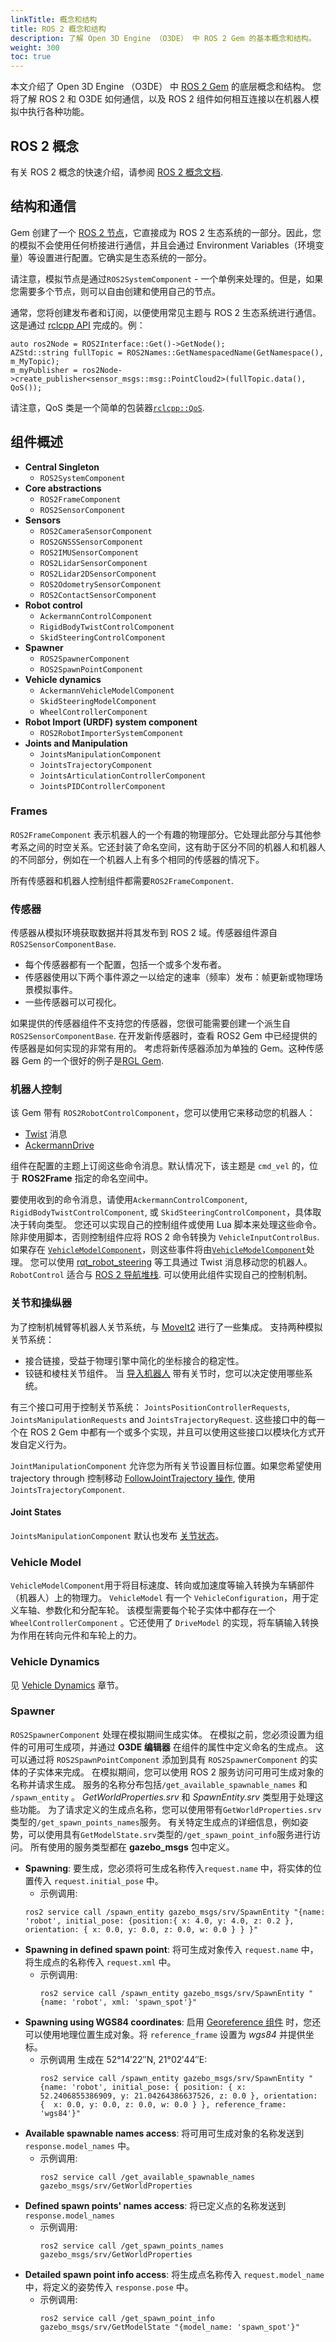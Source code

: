 ```yaml
---
linkTitle: 概念和结构
title: ROS 2 概念和结构
description: 了解 Open 3D Engine （O3DE） 中 ROS 2 Gem 的基本概念和结构。
weight: 300
toc: true
---
```


本文介绍了 Open 3D Engine （O3DE） 中 [ROS 2 Gem](/docs/user-guide/gems/reference/robotics/ros2/)  的底层概念和结构。
您将了解 ROS 2 和 O3DE 如何通信，以及 ROS 2 组件如何相互连接以在机器人模拟中执行各种功能。

## ROS 2 概念

有关 ROS 2 概念的快速介绍，请参阅 [ROS 2 概念文档](https://docs.ros.org/en/humble/Concepts.html).

## 结构和通信

Gem 创建了一个 [ROS 2 节点](https://docs.ros.org/en/humble/Tutorials/Understanding-ROS2-Nodes.html)，它直接成为 ROS 2 生态系统的一部分。因此，您的模拟不会使用任何桥接进行通信，并且会通过 Environment Variables（环境变量）等设置进行配置。它确实是生态系统的一部分。

请注意，模拟节点是通过`ROS2SystemComponent` - 一个单例来处理的。但是，如果您需要多个节点，则可以自由创建和使用自己的节点。

通常，您将创建发布者和订阅，以便使用常见主题与 ROS 2 生态系统进行通信。
这是通过 [rclcpp API](https://docs.ros.org/en/humble/p/rclcpp/generated/classrclcpp_1_1Node.html#classrclcpp_1_1Node) 完成的。例：

```
auto ros2Node = ROS2Interface::Get()->GetNode();
AZStd::string fullTopic = ROS2Names::GetNamespacedName(GetNamespace(), m_MyTopic);
m_myPublisher = ros2Node->create_publisher<sensor_msgs::msg::PointCloud2>(fullTopic.data(), QoS());
```

请注意，QoS 类是一个简单的包装器[`rclcpp::QoS`](https://docs.ros.org/en/humble/p/rclcpp/generated/classrclcpp_1_1QoS.html).

## 组件概述

- __Central Singleton__
  - `ROS2SystemComponent`
- __Core abstractions__
  - `ROS2FrameComponent`
  - `ROS2SensorComponent`
- __Sensors__
  - `ROS2CameraSensorComponent`
  - `ROS2GNSSSensorComponent`
  - `ROS2IMUSensorComponent`
  - `ROS2LidarSensorComponent`
  - `ROS2Lidar2DSensorComponent`
  - `ROS2OdometrySensorComponent`
  - `ROS2ContactSensorComponent`
- __Robot control__
  - `AckermannControlComponent`
  - `RigidBodyTwistControlComponent`
  - `SkidSteeringControlComponent`
- __Spawner__
  - `ROS2SpawnerComponent`
  - `ROS2SpawnPointComponent`
- __Vehicle dynamics__
  - `AckermannVehicleModelComponent`
  - `SkidSteeringModelComponent`
  - `WheelControllerComponent`
- __Robot Import (URDF) system component__
  - `ROS2RobotImporterSystemComponent`
- __Joints and Manipulation__
  - `JointsManipulationComponent`
  - `JointsTrajectoryComponent`
  - `JointsArticulationControllerComponent`
  - `JointsPIDControllerComponent`

### Frames

`ROS2FrameComponent` 表示机器人的一个有趣的物理部分。它处理此部分与其他参考系之间的时空关系。它还封装了命名空间，这有助于区分不同的机器人和机器人的不同部分，例如在一个机器人上有多个相同的传感器的情况下。

所有传感器和机器人控制组件都需要`ROS2FrameComponent`.

### 传感器

传感器从模拟环境获取数据并将其发布到 ROS 2 域。传感器组件源自 `ROS2SensorComponentBase`.

- 每个传感器都有一个配置，包括一个或多个发布者。
- 传感器使用以下两个事件源之一以给定的速率（频率）发布：帧更新或物理场景模拟事件。
- 一些传感器可以可视化。

如果提供的传感器组件不支持您的传感器，您很可能需要创建一个派生自`ROS2SensorComponentBase`. 
在开发新传感器时，查看 ROS2 Gem 中已经提供的传感器是如何实现的非常有用的。
考虑将新传感器添加为单独的 Gem。这种传感器 Gem 的一个很好的例子是[RGL Gem](https://github.com/RobotecAI/o3de-rgl-gem).

### 机器人控制

该 Gem 带有 `ROS2RobotControlComponent`，您可以使用它来移动您的机器人：

- [Twist](https://github.com/ros2/common_interfaces/blob/master/geometry_msgs/msg/Twist.msg) 消息
- [AckermannDrive](https://github.com/ros-drivers/ackermann_msgs/blob/master/msg/AckermannDrive.msg)
 
组件在配置的主题上订阅这些命令消息。默认情况下，该主题是 `cmd_vel` 的，位于 __ROS2Frame__ 指定的命名空间中。

要使用收到的命令消息，请使用`AckermannControlComponent`, `RigidBodyTwistControlComponent`, 或 `SkidSteeringControlComponent`，具体取决于转向类型。
您还可以实现自己的控制组件或使用 Lua 脚本来处理这些命令。
除非使用脚本，否则控制组件应将 ROS 2 命令转换为 `VehicleInputControlBus`.
如果存在 [`VehicleModelComponent`](#vehicle-model)，则这些事件将由[`VehicleModelComponent`](#vehicle-model)处理。
您可以使用 [rqt_robot_steering](https://index.ros.org/p/rqt_robot_steering/) 等工具通过 Twist 消息移动您的机器人。
`RobotControl` 适合与 [ROS 2 导航堆栈](https://navigation.ros.org/).
可以使用此组件实现自己的控制机制。

### 关节和操纵器

为了控制机械臂等机器人关节系统，与 [MoveIt2](https://github.com/ros-planning/moveit2) 进行了一些集成。
支持两种模拟关节系统：
- 接合链接，受益于物理引擎中简化的坐标接合的稳定性。
- 铰链和棱柱关节组件。
当 [导入机器人](importing-robot.md) 带有关节时，您可以决定使用哪些系统。

有三个接口可用于控制关节系统： `JointsPositionControllerRequests`, `JointsManipulationRequests` and `JointsTrajectoryRequest`.
这些接口中的每一个在 ROS 2 Gem 中都有一个或多个实现，并且可以使用这些接口以模块化方式开发自定义行为。

`JointManipulationComponent` 允许您为所有关节设置目标位置。如果您希望使用 trajectory through 控制移动
[FollowJointTrajectory 操作](https://github.com/ros-controls/control_msgs/blob/master/control_msgs/action/FollowJointTrajectory.action), 使用 `JointsTrajectoryComponent`.

#### Joint States

`JointsManipulationComponent` 默认也发布 [关节状态](https://docs.ros2.org/latest/api/sensor_msgs/msg/JointState.html)。

### Vehicle Model

`VehicleModelComponent`用于将目标速度、转向或加速度等输入转换为车辆部件（机器人）上的物理力。 `VehicleModel` 有一个 `VehicleConfiguration`，用于定义车轴、参数化和分配车轮。 该模型需要每个轮子实体中都存在一个 `WheelControllerComponent` 。它还使用了 `DriveModel` 的实现，将车辆输入转换为作用在转向元件和车轮上的力。

### Vehicle Dynamics

见 [Vehicle Dynamics](vehicle-dynamics.md) 章节。

### Spawner

`ROS2SpawnerComponent` 处理在模拟期间生成实体。
在模拟之前，您必须设置为组件的可用可生成项，并通过 **O3DE 编辑器** 在组件的属性中定义命名的生成点。
这可以通过将 `ROS2SpawnPointComponent` 添加到具有 `ROS2SpawnerComponent` 的实体的子实体来完成。
在模拟期间，您可以使用 ROS 2 服务访问可用可生成对象的名称并请求生成。
服务的名称分布包括`/get_available_spawnable_names` 和 `/spawn_entity` 。
_GetWorldProperties.srv_ 和 _SpawnEntity.srv_ 类型用于处理这些功能。
为了请求定义的生成点名称，您可以使用带有`GetWorldProperties.srv` 类型的`/get_spawn_points_names`服务。
有关特定生成点的详细信息，例如姿势，可以使用具有`GetModelState.srv`类型的`/get_spawn_point_info`服务进行访问。
所有使用的服务类型都在 **gazebo_msgs** 包中定义。

- **Spawning**: 要生成，您必须将可生成名称传入`request.name` 中，将实体的位置传入 `request.initial_pose` 中。
  - 示例调用: 
  ```
  ros2 service call /spawn_entity gazebo_msgs/srv/SpawnEntity "{name: 'robot', initial_pose: {position:{ x: 4.0, y: 4.0, z: 0.2 }, orientation: { x: 0.0, y: 0.0, z: 0.0, w: 0.0 } } }"
  ```
- **Spawning in defined spawn point**: 将可生成对象传入 `request.name` 中，将生成点的名称传入 `request.xml` 中。
  - 示例调用:
    ``` 
    ros2 service call /spawn_entity gazebo_msgs/srv/SpawnEntity "{name: 'robot', xml: 'spawn_spot'}"
    ```
- **Spawning using WGS84 coordinates**: 启用 [Georeference 组件](georeference.md) 时，您还可以使用地理位置生成对象。将 `reference_frame` 设置为 _wgs84_ 并提供坐标。
  - 示例调用 生成在 52°14′22″N, 21°02′44″E:
    ```
    ros2 service call /spawn_entity gazebo_msgs/srv/SpawnEntity "{name: 'robot', initial_pose: { position: { x: 52.2406855386909, y: 21.04264386637526, z: 0.0 }, orientation: {  x: 0.0, y: 0.0, z: 0.0, w: 0.0 } }, reference_frame: 'wgs84'}"
    ```
- **Available spawnable names access**: 将可用可生成对象的名称发送到 `response.model_names` 中。
  - 示例调用:
    ```
    ros2 service call /get_available_spawnable_names gazebo_msgs/srv/GetWorldProperties
    ```
- **Defined spawn points' names access**: 将已定义点的名称发送到 `response.model_names`
  - 示例调用:
    ```
    ros2 service call /get_spawn_points_names gazebo_msgs/srv/GetWorldProperties
    ```
- **Detailed spawn point info access**: 将生成点名称传入 `request.model_name` 中，将定义的姿势传入 `response.pose` 中。
  - 示例调用:
    ```
    ros2 service call /get_spawn_point_info gazebo_msgs/srv/GetModelState "{model_name: 'spawn_spot'}"
    ```

